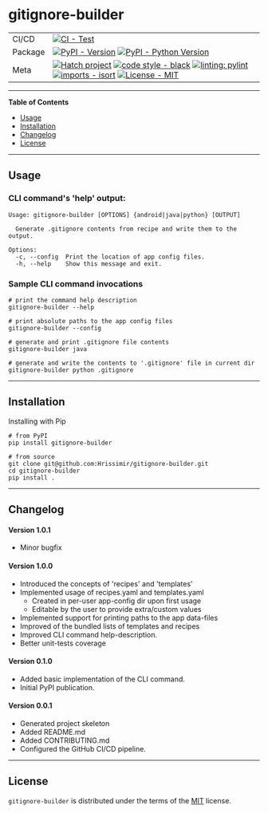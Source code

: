 # gitignore-builder

|         |                                                                                                                                                                                                                                                                                                                                                                                                                                                                                                                                                                |
|---------|----------------------------------------------------------------------------------------------------------------------------------------------------------------------------------------------------------------------------------------------------------------------------------------------------------------------------------------------------------------------------------------------------------------------------------------------------------------------------------------------------------------------------------------------------------------|
| CI/CD   | [![CI - Test](https://github.com/Hrissimir/gitignore-builder/actions/workflows/test.yml/badge.svg)](https://github.com/Hrissimir/gitignore-builder/actions/workflows/test.yml)                                                                                                                                                                                                                                                                                                                                                                                 |
| Package | [![PyPI - Version](https://img.shields.io/pypi/v/gitignore-builder.svg?logo=pypi&label=PyPI&logoColor=gold)](https://pypi.org/project/gitignore-builder) [![PyPI - Python Version](https://img.shields.io/pypi/pyversions/gitignore-builder.svg?logo=python&label=Python&logoColor=gold)](https://pypi.org/project/gitignore-builder)                                                                                                                                                                                                                          |
| Meta    | [![Hatch project](https://img.shields.io/badge/%F0%9F%A5%9A-Hatch-4051b5.svg)](https://github.com/pypa/hatch) [![code style - black](https://img.shields.io/badge/code%20style-black-000000.svg)](https://github.com/psf/black) [![linting: pylint](https://img.shields.io/badge/linting-pylint-yellowgreen)](https://github.com/PyCQA/pylint) [![imports - isort](https://img.shields.io/badge/imports-isort-ef8336.svg)](https://github.com/pycqa/isort) [![License - MIT](https://img.shields.io/badge/license-MIT-9400d3.svg)](https://spdx.org/licenses/) |

-----

**Table of Contents**

- [Usage](#usage)
- [Installation](#installation)
- [Changelog](#changelog)
- [License](#license)

-----

## Usage

### CLI command's 'help' output:

```console
Usage: gitignore-builder [OPTIONS] {android|java|python} [OUTPUT]

  Generate .gitignore contents from recipe and write them to the output.

Options:
  -c, --config  Print the location of app config files.
  -h, --help    Show this message and exit.
```

### Sample CLI command invocations

```shell
# print the command help description
gitignore-builder --help

# print absolute paths to the app config files
gitignore-builder --config

# generate and print .gitignore file contents
gitignore-builder java

# generate and write the contents to '.gitignore' file in current dir
gitignore-builder python .gitignore
```

-----

## Installation

Installing with Pip

```shell
# from PyPI 
pip install gitignore-builder

# from source
git clone git@github.com:Hrissimir/gitignore-builder.git
cd gitignore-builder
pip install .
```

-----

## Changelog

#### Version 1.0.1

- Minor bugfix

#### Version 1.0.0

- Introduced the concepts of 'recipes' and 'templates'
- Implemented usage of recipes.yaml and templates.yaml
    - Created in per-user app-config dir upon first usage
    - Editable by the user to provide extra/custom values
- Implemented support for printing paths to the app data-files
- Improved of the bundled lists of templates and recipes
- Improved CLI command help-description.
- Better unit-tests coverage

#### Version 0.1.0

- Added basic implementation of the CLI command.
- Initial PyPI publication.

#### Version 0.0.1

- Generated project skeleton
- Added README.md
- Added CONTRIBUTING.md
- Configured the GitHub CI/CD pipeline.

-----

## License

`gitignore-builder` is distributed under the terms of the [MIT](https://spdx.org/licenses/MIT.html) license.

